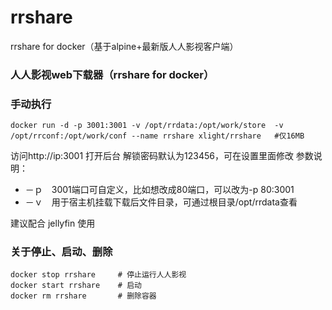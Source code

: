 # rrshare
 rrshare for docker（基于alpine+最新版人人影视客户端）

### 人人影视web下载器（rrshare for docker）

### 手动执行
```
docker run -d -p 3001:3001 -v /opt/rrdata:/opt/work/store  -v /opt/rrconf:/opt/work/conf --name rrshare xlight/rrshare   #仅16MB
```

访问http://ip:3001 打开后台 解锁密码默认为123456，可在设置里面修改
参数说明：
- －ｐ　3001端口可自定义，比如想改成80端口，可以改为-p 80:3001
- －ｖ　用于宿主机挂载下载后文件目录，可通过根目录/opt/rrdata查看


建议配合 jellyfin 使用

### 关于停止、启动、删除
```
docker stop rrshare     # 停止运行人人影视
docker start rrshare    # 启动
docker rm rrshare       # 删除容器
```

